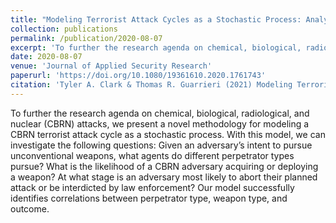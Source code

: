 ```yaml
---
title: "Modeling Terrorist Attack Cycles as a Stochastic Process: Analyzing Chemical, Biological, Radiological, and Nuclear (CBRN) Incidents"
collection: publications
permalink: /publication/2020-08-07
excerpt: 'To further the research agenda on chemical, biological, radiological, and nuclear (CBRN) attacks, we present a novel methodology for modeling a CBRN terrorist attack cycle as a stochastic process.'
date: 2020-08-07
venue: 'Journal of Applied Security Research'
paperurl: 'https://doi.org/10.1080/19361610.2020.1761743'
citation: 'Tyler A. Clark & Thomas R. Guarrieri (2021) Modeling Terrorist Attack Cycles as a Stochastic Process: Analyzing Chemical, Biological, Radiological, and Nuclear (CBRN) Incidents, Journal of Applied Security Research, 16:3, 281-306, DOI:'
---
```


To further the research agenda on chemical, biological, radiological, and nuclear (CBRN) attacks, we present a novel methodology for modeling a CBRN terrorist attack cycle as a stochastic process. With this model, we can investigate the following questions: Given an adversary’s intent to pursue unconventional weapons, what agents do different perpetrator types pursue? What is the likelihood of a CBRN adversary acquiring or deploying a weapon? At what stage is an adversary most likely to abort their planned attack or be interdicted by law enforcement? Our model successfully identifies correlations between perpetrator type, weapon type, and outcome.
